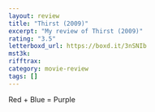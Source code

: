 ```yaml
---
layout: review
title: "Thirst (2009)"
excerpt: "My review of Thirst (2009)"
rating: "3.5"
letterboxd_url: https://boxd.it/3nSNIb
mst3k:
rifftrax:
category: movie-review
tags: []
---
```


Red + Blue = Purple
